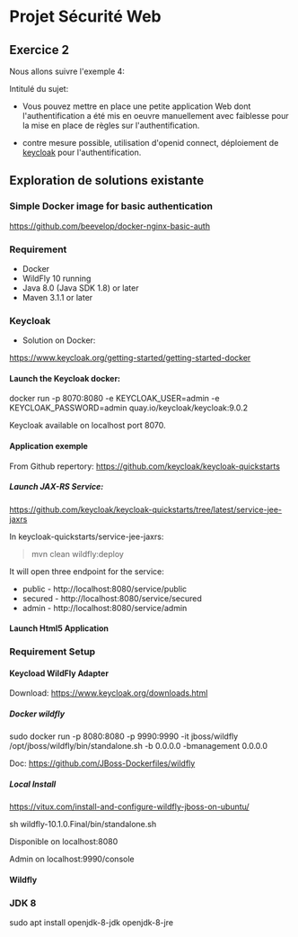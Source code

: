 # Projet Sécurité Web

## Exercice 2

Nous allons suivre l'exemple 4:

Intitulé du sujet:

- Vous pouvez mettre en place une petite application Web dont l'authentification a été mis en oeuvre manuellement avec faiblesse pour la mise en place de règles sur l'authentification.

- contre mesure possible, utilisation d'openid connect, déploiement de [keycloak](https://www.keycloak.org/) pour l'authentification.

## Exploration de solutions existante

### Simple Docker image for basic authentication

https://github.com/beevelop/docker-nginx-basic-auth

### Requirement 

- Docker
- WildFly 10 running
- Java 8.0 (Java SDK 1.8) or later
- Maven 3.1.1 or later

### Keycloak

- Solution on Docker: 

https://www.keycloak.org/getting-started/getting-started-docker

#### Launch the Keycloak docker: 

docker run -p 8070:8080 -e KEYCLOAK_USER=admin -e KEYCLOAK_PASSWORD=admin quay.io/keycloak/keycloak:9.0.2

Keycloak available on localhost port 8070.

#### Application exemple

From Github repertory: https://github.com/keycloak/keycloak-quickstarts

##### Launch JAX-RS Service:
https://github.com/keycloak/keycloak-quickstarts/tree/latest/service-jee-jaxrs

In keycloak-quickstarts/service-jee-jaxrs: 

> mvn clean wildfly:deploy

It will open three endpoint for the service:
- public - http://localhost:8080/service/public
- secured - http://localhost:8080/service/secured
- admin - http://localhost:8080/service/admin

#### Launch Html5 Application 



### Requirement Setup

#### Keycload WildFly Adapter

Download: https://www.keycloak.org/downloads.html

##### Docker wildfly
sudo docker run -p 8080:8080 -p 9990:9990 -it jboss/wildfly /opt/jboss/wildfly/bin/standalone.sh -b 0.0.0.0 -bmanagement 0.0.0.0

Doc: https://github.com/JBoss-Dockerfiles/wildfly

##### Local Install
https://vitux.com/install-and-configure-wildfly-jboss-on-ubuntu/

sh wildfly-10.1.0.Final/bin/standalone.sh

Disponible on localhost:8080

Admin on localhost:9990/console

#### Wildfly 

### JDK 8
sudo apt install openjdk-8-jdk openjdk-8-jre

